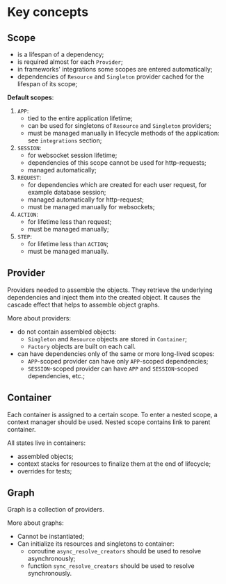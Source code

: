 # Key concepts

## Scope

- is a lifespan of a dependency;
- is required almost for each `Provider`;
- in frameworks' integrations some scopes are entered automatically;
- dependencies of `Resource` and `Singleton` provider cached for the lifespan of its scope;

**Default scopes**:
1. `APP`:
   - tied to the entire application lifetime;
   - can be used for singletons of `Resource` and `Singleton` providers;
   - must be managed manually in lifecycle methods of the application: see `integrations` section;
2. `SESSION`:
   - for websocket session lifetime;
   - dependencies of this scope cannot be used for http-requests;
   - managed automatically;
3. `REQUEST`:
   - for dependencies which are created for each user request, for example database session;
   - managed automatically for http-request;
   - must be managed manually for websockets;
4. `ACTION`:
   - for lifetime less than request;
   - must be managed manually;
5. `STEP`:
   - for lifetime less than `ACTION`;
   - must be managed manually.

## Provider

Providers needed to assemble the objects.
They retrieve the underlying dependencies and inject them into the created object.
It causes the cascade effect that helps to assemble object graphs.

More about providers:
- do not contain assembled objects:
  - `Singleton` and `Resource` objects are stored in `Container`;
  - `Factory` objects are built on each call.
- can have dependencies only of the same or more long-lived scopes:
  - `APP`-scoped provider can have only `APP`-scoped dependencies;
  - `SESSION`-scoped provider can have `APP` and `SESSION`-scoped dependencies, etc.;

## Container

Each container is assigned to a certain scope.
To enter a nested scope, a context manager should be used.
Nested scope contains link to parent container.

All states live in containers:
- assembled objects;
- context stacks for resources to finalize them at the end of lifecycle;
- overrides for tests;

## Graph

Graph is a collection of providers.

More about graphs:
- Cannot be instantiated;
- Can initialize its resources and singletons to container:
  - coroutine `async_resolve_creators` should be used to resolve asynchronously;
  - function `sync_resolve_creators` should be used to resolve synchronously.

